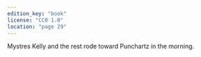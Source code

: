 ```yaml
---
edition_key: "book"
license: "CC0 1.0"
location: "page 29"
---
```

Mystres Kelly and the rest rode toward Punchartz
in the morning.

